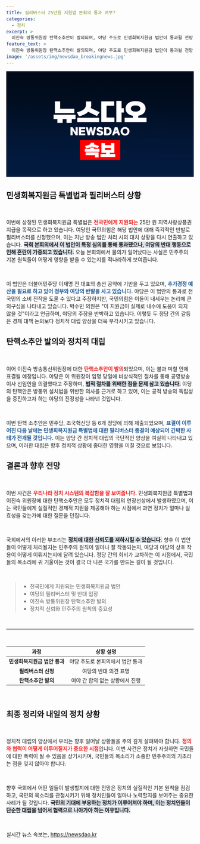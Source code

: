 ```yaml
---
title: 필리버스터 25만원 지원법 본회의 통과 여부?
categories:
  - 정치
excerpt: >
  이진숙 방통위원장 탄핵소추안이 발의되며, 야당 주도로 민생회복지원금 법안이 통과될 전망. 국민의힘은 필리버스터로 강력 반대하고 있어 국회 내 갈등이 심화되고 있다. 이 안건들이 과거와 같은 반복된 공회전 속에 정치적 긴장을 불러오고 있다.
feature_text: >
  이진숙 방통위원장 탄핵소추안이 발의되며, 야당 주도로 민생회복지원금 법안이 통과될 전망. 국민의힘은 필리버스터로 강력 반대하고 있어 국회 내 갈등이 심화되고 있다. 이 안건들이 과거와 같은 반복된 공회전 속에 정치적 긴장을 불러오고 있다.
image: '/assets/img/newsdao_breakingnews.jpg'
---
```


<p><img src="/assets/img/newsdao_breakingnews.jpg" alt="pcversion 속보" /></p>

<h2 data-ke-size="size26">민생회복지원금 특별법과 필리버스터 상황</h2>

<p data-ke-size="size16">&nbsp;</p>

<p>이번에 상정된 민생회복지원금 특별법은 <b><span style="color: #ee2323;">전국민에게 지원되는</span></b> 25만 원 지역사랑상품권 지급을 목적으로 하고 있습니다. 여당인 국민의힘은 해당 법안에 대해 즉각적인 반발로 필리버스터를 신청했으며, 이는 지난 방송 법안 처리 시의 대치 상황을 다시 연출하고 있습니다. <b><span style="background-color: #21538527;">국회 본회의에서 이 법안이 특정 심의를 통해 통과됐으나, 여당의 반대 행동으로 인해 혼란이 가중되고 있습니다.</span></b> 오늘 본회의에서 물의가 일어났다는 사실은 민주주의 기본 원칙들이 어떻게 영향을 받을 수 있는지를 적나라하게 보여줍니다.  </p>

<p data-ke-size="size16">&nbsp;</p>

<p>이 법안은 더불어민주당 이재명 전 대표의 총선 공약에 기반을 두고 있으며, <b><span style="color: #1a5490;">추가경정 예산을 필요로 하고 있어 정부와 여당의 반발을 사고 있습니다.</span></b> 야당은 이 법안의 통과로 전 국민의 소비 진작을 도울 수 있다고 주장하지만, 국민의힘은 이들이 내세우는 논리에 큰 의구심을 나타내고 있습니다. 박수민 의원은 "이 지원금이 실제로 내수에 도움이 되지 않을 것"이라고 언급하며, 야당의 주장을 반박하고 있습니다. 이렇듯 두 정당 간의 갈등은 경제 대책 논의보다 정치적 대립 양상을 더욱 부각시키고 있습니다.  </p>

<h2 data-ke-size="size26">탄핵소추안 발의와 정치적 대립</h2>

<p data-ke-size="size16">&nbsp;</p>

<p>이어 이진숙 방송통신위원장에 대한 <b><span style="color: #ee2323;">탄핵소추안이 발의</span></b>되었으며, 이는 불과 며칠 안에 표결될 예정입니다. 야당은 이 위원장이 임명 당일에 비상식적인 절차를 통해 공영방송 이사 선임안을 의결했다고 주장하며, <b><span style="background-color: #21538527;">법적 절차를 위배한 점을 문제 삼고 있습니다.</span></b> 야당의 탄핵안은 방통위 설치법을 위반한 의사를 근거로 하고 있어, 이는 공적 방송의 독립성을 증진하고자 하는 야당의 진정성을 나타낸 것입니다.  </p>

<p data-ke-size="size16">&nbsp;</p>

<p>이번 탄핵 소추안은 민주당, 조국혁신당 등 6개 정당에 의해 제출되었으며, <b><span style="color: #1a5490;">표결이 이루어진 다음 날에는 민생회복지원금 특별법에 대한 필리버스터 종결이 예상되어 긴박한 사태가 전개될 것입니다.</span></b> 이는 양당 간 정치적 대립의 극단적인 양상을 여실히 나타내고 있으며, 이러한 대립은 향후 정치적 상황에 중대한 영향을 미칠 것으로 보입니다.  </p>

<h2 data-ke-size="size26">결론과 향후 전망</h2>

<p data-ke-size="size16">&nbsp;</p>

<p>이번 사건은 <b><span style="color: #ee2323;">우리나라 정치 시스템의 복잡함을 잘 보여줍니다.</span></b> 민생회복지원금 특별법과 이진숙 위원장에 대한 탄핵소추안은 모두 정치적 대립의 연장선상에서 발생하였으며, 이는 국민들에게 실질적인 경제적 지원을 제공해야 하는 시점에서 과연 정치가 얼마나 실효성을 갖는가에 대한 질문을 던집니다.                                                                                       </p>

<p data-ke-size="size16">&nbsp;</p>

<p>국회에서의 이러한 부조리는 <b><span style="background-color: #21538527;">정치에 대한 신뢰도를 저하시킬 수 있습니다.</span></b> 향후 이 법안들이 어떻게 처리될지는 민주주의 원칙이 얼마나 잘 작동되는지, 여당과 야당의 상호 작용이 어떻게 이뤄지는지에 달려 있습니다. 정당 간의 희비가 교차하는 이 시점에서, 국민들의 목소리에 귀 기울이는 것이 결국 더 나은 국가를 만드는 길이 될 것입니다.  </p>

<p data-ke-size="size16">&nbsp;</p>

<blockquote>
    <ul>
        <li>전국민에게 지원되는 민생회복지원금 법안</li>
        <li>여당의 필리버스터 및 반대 입장</li>
        <li>이진숙 방통위원장 탄핵소추안 발의</li>
        <li>정치적 신뢰와 민주주의 원칙의 중요성</li>
    </ul>
</blockquote>

<p data-ke-size="size16">&nbsp;</p>

<hr>

<p data-ke-size="size16">&nbsp;</p>

<table style="width: 100%; border-collapse: collapse;">
    <thead>
        <tr>
            <th style="text-align: center;"><b>과정</b></th>
            <th style="text-align: center;"><b>상황 설명</b></th>
        </tr>
    </thead>
    <tbody>
        <tr>
            <td style="text-align: center; height: 17px;"><b>민생회복지원금 법안 통과</b></td>
            <td style="text-align: center; height: 17px;">야당 주도로 본회의에서 법안 통과</td>
        </tr>
        <tr>
            <td style="text-align: center; height: 17px;"><b>필리버스터 신청</b></td>
            <td style="text-align: center; height: 17px;">여당의 반대 의견 표명</td>
        </tr>
        <tr>
            <td style="text-align: center; height: 17px;"><b>탄핵소추안 발의</b></td>
            <td style="text-align: center; height: 17px;">여야 간 합의 없는 상황에서 진행</td>
        </tr>
    </tbody>
</table>

<p data-ke-size="size16">&nbsp;</p>

<h2 data-ke-size="size26">최종 정리와 내일의 정치 상황</h2>

<p data-ke-size="size16">&nbsp;</p>

<p>정치적 대립의 양상에서 우리는 향후 일어날 상황들을 주의 깊게 살펴봐야 합니다. <b><span style="color: #ee2323;">정의와 협력이 어떻게 이루어질지가 중요한 시점</span></b>입니다. 이번 사건은 정치가 자칫하면 국민들에 대한 폭력이 될 수 있음을 상기시키며, 국민들의 목소리가 소중한 민주주의의 기초라는 점을 잊지 않아야 합니다.  </p>

<p data-ke-size="size16">&nbsp;</p>

<p>향후 국회에서 어떤 일들이 발생할지에 대한 전망은 정치의 실질적인 기본 원칙을 점검하고, 국민의 목소리를 관철시키기 위해 정치인들이 얼마나 노력할지를 보여주는 중요한 사례가 될 것입니다. <b><span style="background-color: #21538527;">국민의 기대에 부응하는 정치가 이루어져야 하며, 이는 정치인들이 단순한 대립을 넘어서 협력으로 나아가야 하는 이유입니다.</span></b>  </p>

<p data-ke-size="size16">&nbsp;</p>
실시간 뉴스 속보는, <a href="https://newsdao.kr" rel="dofollow">https://newsdao.kr</a>


